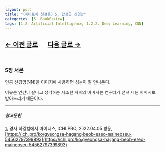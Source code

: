 ```yaml
---
layout: post
title: "(파이토치 첫걸음) 5. 합성곱 신경망"
categories: [5. BookReview]
tags: [1.2. Artificial Intelligence, 1.2.2. Deep Learning, CNN]
---
```


## [←  이전 글로](https://maizer2.github.io/bookreview/2022/04/00/(파이토치-첫걸음)-4.-인공-신경망.html) 　  [다음 글로 →](https://maizer2.github.io/bookreview/2022/04/00/(파이토치-첫걸음)-6.-순환-신경망.html)
<br/>

### 5장 서론

인공 신경망(NN)을 이미지에 사용하면 성능이 잘 안나온다.

이유는 인간이 같다고 생각하는 사소한 차이의 이미지는 컴퓨터가 전혀 다른 이미지로 받아드리기 때문이다.



---
  
##### 참고문헌
  
<a href="#foodnote_1_2" name="foodnote_1_1">1.</a> 경사 하강법에서 마이너스, ICHI.PRO, 2022.04.05 방문, [https://ichi.pro/ko/gyeongsa-hagang-beob-eseo-maineoseu-54562797399893](https://ichi.pro/ko/gyeongsa-hagang-beob-eseo-maineoseu-54562797399893)
